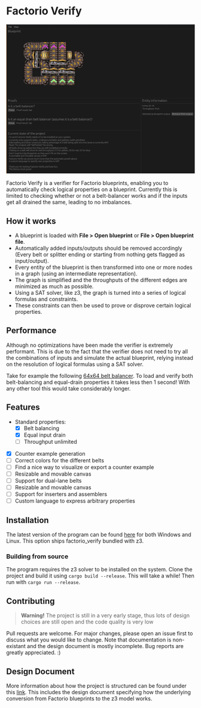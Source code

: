 # Factorio Verify
![](teaser.png)

Factorio Verify is a verifier for Factorio blueprints, enabling you to automatically check logical properties on a blueprint.
Currently this is limited to checking whether or not a belt-balancer works and if the inputs get all drained the same, leading to no imbalances.

## How it works
 - A blueprint is loaded with **File > Open blueprint** or **File > Open blueprint file**.
 - Automatically added inputs/outputs should be removed accordingly (Every belt or splitter ending or starting from nothing gets flagged as input/output).
 - Every entity of the blueprint is then transformed into one or more nodes in a graph (using an intermediate representation).
 - The graph is simplified and the throughputs of the different edges are minimized as much as possible.
 - Using a SAT solver, like z3, the graph is turned into a series of logical formulas and constraints.
 - These constraints can then be used to prove or disprove certain logical properties.

## Performance

Although no optimizations have been made the verifier is extremely performant. This is due to the fact that the verifier does not need to try all the combinations of inputs and simulate the actual blueprint, relying instead on the resolution of logical formulas using a SAT solver.

Take for example the following [64x64 belt balancer](https://fbe.teoxoy.com/?source=https://www.factorio.school/api/blueprintData/322abb92820177a1d15d3d7dea13353bae52a723/position/14). To load and verify both belt-balancing and equal-drain properties it takes less then 1 second! With any other tool this would take considerably longer.


## Features

 - Standard properties:
   - [x] Belt balancing
   - [x] Equal input drain
   - [ ] Throughput unlimited
 - [x] Counter example generation 
 - [ ] Correct colors for the different belts
 - [ ] Find a nice way to visualize or export a counter example
 - [ ] Resizable and movable canvas
 - [ ] Support for dual-lane belts
 - [ ] Resizable and movable canvas
 - [ ] Support for inserters and assemblers
 - [ ] Custom language to express arbitrary properties

## Installation

The latest version of the program can be found [here](https://github.com/alegnani/factorio_verify/releases) for both Windows and Linux. 
This option ships factorio_verify bundled with z3.

### Building from source

The program requires the z3 solver to be installed on the system.
Clone the project and build it using `cargo build --release`. This will take a while!
Then run with `cargo run --release`.

## Contributing

> **Warning!**
> The project is still in a very early stage, thus lots of design choices are still open and the code quality is very low

Pull requests are welcome. For major changes, please open an issue first to discuss what you would like to change. Note that documentation is non-existant and the design document is mostly incomplete.
Bug reports are greatly appreciated. :)

## Design Document

More information about how the project is structured can be found under this [link](design_doc/design_doc.html).
This includes the design document specifying how the underlying conversion from Factorio blueprints to the z3 model works.